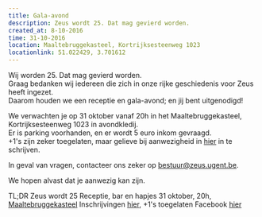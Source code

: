 ```yaml
---
title: Gala-avond
description: Zeus wordt 25. Dat mag gevierd worden.
created_at: 8-10-2016
time: 31-10-2016
location: Maaltebruggekasteel, Kortrijksesteenweg 1023
locationlink: 51.022429, 3.701612
---
```

Wij worden 25. Dat mag gevierd worden.  
Graag bedanken wij iedereen die zich in onze rijke geschiedenis voor Zeus heeft ingezet.  
Daarom houden we een receptie en gala-avond; en jij bent uitgenodigd!  

We verwachten je op 31 oktober vanaf 20h in het Maaltebruggekasteel, Kortrijksesteenweg 1023 in avondkledij.  
Er is parking voorhanden, en er wordt 5 euro inkom gevraagd.  
+1's zijn zeker toegelaten, maar gelieve bij aanwezigheid in [hier](gandalf-link) in te schrijven.

In geval van vragen, contacteer ons zeker op bestuur@zeus.ugent.be.

We hopen alvast dat je aanwezig kan zijn.

TL;DR
Zeus wordt 25
Receptie, bar en hapjes
31 oktober, 20h, [Maaltebruggekasteel](http://www.maaltebruggekasteel.be/)
Inschrijvingen [hier](gandalf-link), +1's toegelaten
Facebook [hier](facebook-link)
